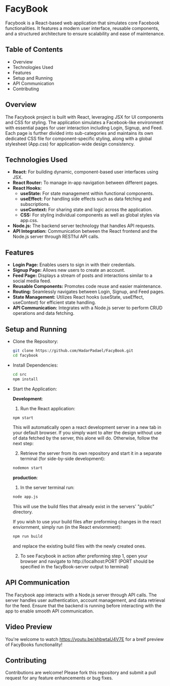 # FacyBook
Facybook is a React-based web application that simulates core Facebook functionalities. It features a modern user interface, reusable components, and a structured architecture to ensure scalability and ease of maintenance.

## Table of Contents
- Overview
- Technologies Used
- Features
- Setup and Running
- API Communication
- Contributing

## Overview
The Facybook project is built with React, leveraging JSX for UI components and CSS for styling. The application simulates a Facebook-like environment with essential pages for user interaction including Login, Signup, and Feed. Each page is further divided into sub-categories and maintains its own dedicated CSS file for component-specific styling, along with a global stylesheet (App.css) for application-wide design consistency.

## Technologies Used
- **React:** For building dynamic, component-based user interfaces using JSX.
- **React Router:** To manage in-app navigation between different pages.
- **React Hooks:**
  * **useState:** For state management within functional components.
  * **useEffect:** For handling side effects such as data fetching and subscriptions.
  * **useContext:** For sharing state and logic across the application.
  * **CSS:** For styling individual components as well as global styles via app.css.
- **Node.js:** The backend server technology that handles API requests.
- **API Integration:** Communication between the React frontend and the Node.js server through RESTful API calls.

## Features
- **Login Page:** Enables users to sign in with their credentials.
- **Signup Page:** Allows new users to create an account.
- **Feed Page:** Displays a stream of posts and interactions similar to a social media feed.
- **Reusable Components:** Promotes code reuse and easier maintenance.
- **Routing:** Seamlessly navigates between Login, Signup, and Feed pages.
- **State Management:** Utilizes React hooks (useState, useEffect, useContext) for efficient state handling.
- **API Communication:** Integrates with a Node.js server to perform CRUD operations and data fetching.

## Setup and Running
- Clone the Repository:
  ```bash
  git clone https://github.com/HadarPadael/FacyBook.git
  cd facybook
  ```
- Install Dependencies:
  ```bash
  cd src
  npm install
  ```
- Start the Application:
  
   **Development**:
     
     1) Run the React application:
     ```bash
     npm start
     ```
     This will automatically open a react development server in a new tab in your default browser.
     If you simply want to alter the design without use of data fetched by the server, this alone will do.
     Otherwise, follow the next step:
   
     2) Retrieve the server from its own repository and start it in a separate terminal (for side-by-side development):
     ```bash
     nodemon start
     ```
    **production**:
     
     1) In the server terminal run:
     ```bash
     node app.js
     ```
     This will use the build files that already exist in the servers' "public" directory.
     
     If you wish to use your build files after preforming changes in the react enviornment,
     simply run (in the React enviornment):
     ```bash
     npm run build
     ```
     and replace the existing build files with the newly created ones.
   
     2) To see Facybook in action after preforming step 1, open your browser and navigate to http://localhost:PORT (PORT should be specified in the facyBook-server output            to terminal)

## API Communication
The Facybook app interacts with a Node.js server through API calls. The server handles user authentication, account management, and data retrieval for the feed. Ensure that the backend is running before interacting with the app to enable smooth API communication.

## Video Preview 
You're welcome to watch https://youtu.be/shbwtaU4V7E for a breif preview of FacyBooks functionality!

## Contributing
Contributions are welcome! Please fork this repository and submit a pull request for any feature enhancements or bug fixes.

